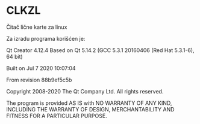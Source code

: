 # CLKZL
Čitač lične karte za linux

Za izradu programa korišćen je: 

Qt Creator 4.12.4
Based on Qt 5.14.2 (GCC 5.3.1 20160406 (Red Hat 5.3.1-6), 64 bit)

Built on Jul 7 2020 10:07:04

From revision 88b9ef5c5b

Copyright 2008-2020 The Qt Company Ltd. All rights reserved.

The program is provided AS IS with NO WARRANTY OF ANY KIND, INCLUDING THE WARRANTY OF DESIGN, MERCHANTABILITY AND FITNESS FOR A PARTICULAR PURPOSE.
